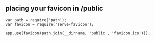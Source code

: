 ## placing your favicon in /public

```
var path = require('path');
var favicon = require('serve-favicon');

app.use(favicon(path.join(__dirname, 'public', 'favicon.ico')));

```